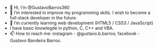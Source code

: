 - 👋 Hi, I’m @GustavoBarros360
- 👀 I’m interested in improve my programming skills. I wish to become a full-stack developer in the future.
- 🌱 I’m currently learning web development (HTML5 / CSS3 / JavaScript)
- I have basic knowlegde in python, C, C++ and VBA.
- 📫 How to reach me: instagram - @gustavo.b.barros; facebook - Gustavo Bandeira Barros. 

<!---
GustavoBarros360/GustavoBarros360 is a ✨ special ✨ repository because its `README.md` (this file) appears on your GitHub profile.
You can click the Preview link to take a look at your changes.
--->
